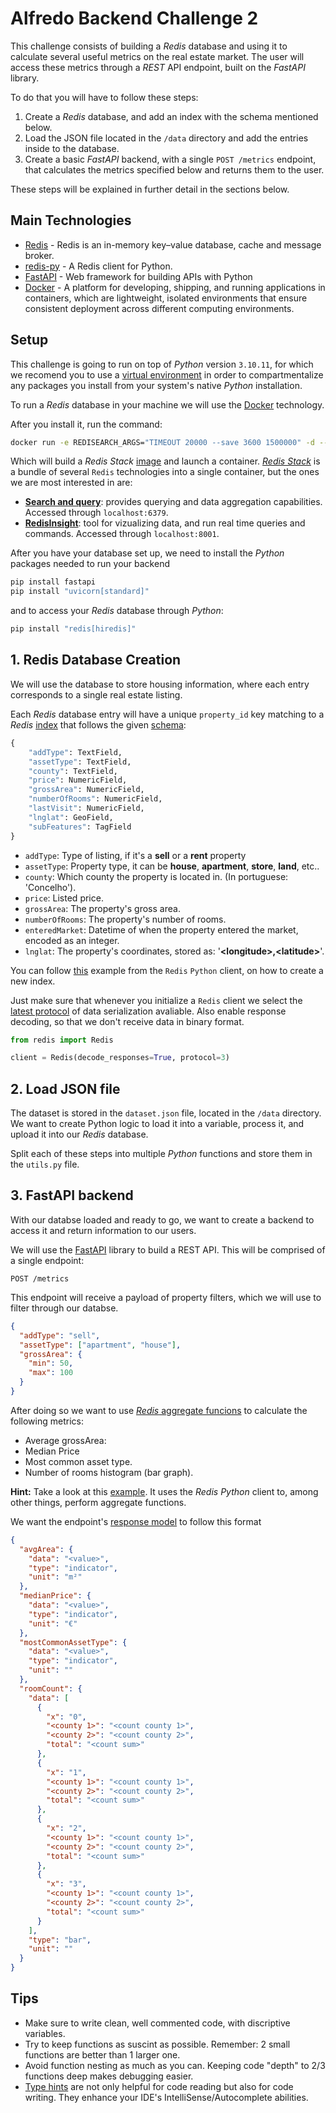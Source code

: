 # Alfredo Backend Challenge 2

This challenge consists of building a _Redis_ database and using it to calculate several useful metrics on the real estate market. The user will access these metrics through a _REST_ API endpoint, built on the _FastAPI_ library.

To do that you will have to follow these steps:

1. Create a _Redis_ database, and add an index with the schema mentioned below.
2. Load the JSON file located in the `/data` directory and add the entries inside to the database.
3. Create a basic _FastAPI_ backend, with a single `POST /metrics` endpoint, that calculates the metrics specified below and returns them to the user.

These steps will be explained in further detail in the sections below.

## Main Technologies

- [Redis](https://redis.io/) - Redis is an in-memory key–value database, cache and message broker.
- [redis-py](https://github.com/redis/redis-py) - A Redis client for Python.
- [FastAPI](https://fastapi.tiangolo.com/) - Web framework for building APIs with Python
- [Docker](https://docs.docker.com/get-started/) - A platform for developing, shipping, and running applications in containers, which are lightweight, isolated environments that ensure consistent deployment across different computing environments.

## Setup

This challenge is going to run on top of _Python_ version `3.10.11`, for which we recomend you to use a [virtual environment](https://docs.python.org/3/library/venv.html) in order to compartmentalize any packages you install from your system's native _Python_ installation.

To run a _Redis_ database in your machine we will use the [Docker](https://docs.docker.com/get-started/) technology.

After you install it, run the command:

```sh
docker run -e REDISEARCH_ARGS="TIMEOUT 20000 --save 3600 1500000" -d --name redis-challenge -p 6379:6379 -p 8001:8001 -v redis-stack:/data-redis-challenge redis/redis-stack:latest
```

Which will build a _Redis Stack_ [image](https://hub.docker.com/r/redis/redis-stack) and launch a container. [_Redis Stack_](https://redis.io/docs/about/about-stack/) is a bundle of several `Redis` technologies into a single container, but the ones we are most interested in are:

- [**Search and query**](https://redis.io/docs/interact/search-and-query/): provides querying and data aggregation capabilities. Accessed through `localhost:6379`.
- [**RedisInsight**](https://redis.io/docs/connect/insight/): tool for vizualizing data, and run real time queries and commands. Accessed through `localhost:8001`.

After you have your database set up, we need to install the _Python_ packages needed to run your backend

```bash
pip install fastapi
pip install "uvicorn[standard]"
```

and to access your _Redis_ database through _Python_:

```bash
pip install "redis[hiredis]"
```

## 1. Redis Database Creation

We will use the database to store housing information, where each entry corresponds to a single real estate listing.

Each _Redis_ database entry will have a unique `property_id` key matching to a _Redis_ [index](https://redis.io/docs/interact/search-and-query/indexing/) that follows the given [schema](https://redis.io/docs/interact/search-and-query/basic-constructs/schema-definition/):

```py
{
    "addType": TextField,
    "assetType": TextField,
    "county": TextField,
    "price": NumericField,
    "grossArea": NumericField,
    "numberOfRooms": NumericField,
    "lastVisit": NumericField,
    "lnglat": GeoField,
    "subFeatures": TagField
}
```

- `addType`: Type of listing, if it's a **sell** or a **rent** property
- `assetType`: Property type, it can be **house**, **apartment**, **store**, **land**, etc..
- `county`: Which county the property is located in. (In portuguese: 'Concelho').
- `price`: Listed price.
- `grossArea`: The property's gross area.
- `numberOfRooms`: The property's number of rooms.
- `enteredMarket`: Datetime of when the property entered the market, encoded as an integer.
- `lnglat`: The property's coordinates, stored as: '**\<longitude>,\<latitude>**'.

You can follow [this](https://redis-py.readthedocs.io/en/stable/redismodules.html#redisearch-commands) example from the `Redis` `Python` client, on how to create a new index.

Just make sure that whenever you initialize a `Redis` client we select the [latest protocol](https://github.com/redis/redis-py#resp3-support) of data serialization avaliable. Also enable response decoding, so that we don't receive data in binary format.

```py
from redis import Redis

client = Redis(decode_responses=True, protocol=3)
```

## 2. Load JSON file

The dataset is stored in the `dataset.json` file, located in the `/data` directory. We want to create Python logic to load it into a variable, process it, and upload it into our _Redis_ database.

Split each of these steps into multiple _Python_ functions and store them in the `utils.py` file.

## 3. FastAPI backend

With our databse loaded and ready to go, we want to create a backend to access it and return information to our users.

We will use the [FastAPI](https://fastapi.tiangolo.com/tutorial/first-steps/) library to build a REST API. This will be comprised of a single endpoint:

`POST /metrics`

This endpoint will receive a payload of property filters, which we will use to filter through our databse.

```json
{
  "addType": "sell",
  "assetType": ["apartment", "house"],
  "grossArea": {
    "min": 50,
    "max": 100
  }
}
```

After doing so we want to use [_Redis_ aggregate funcions](https://redis.io/docs/interact/search-and-query/search/aggregations/) to calculate the following metrics:

- Average grossArea:
- Median Price
- Most common asset type.
- Number of rooms histogram (bar graph).

**Hint:** Take a look at this [example](https://redis.io/docs/connect/clients/python/#example-indexing-and-querying-json-documents). It uses the _Redis_ _Python_ client to, among other things, perform aggregate functions.

We want the endpoint's [response model](https://fastapi.tiangolo.com/tutorial/response-model/) to follow this format

```json
{
  "avgArea": {
    "data": "<value>",
    "type": "indicator",
    "unit": "m²"
  },
  "medianPrice": {
    "data": "<value>",
    "type": "indicator",
    "unit": "€"
  },
  "mostCommonAssetType": {
    "data": "<value>",
    "type": "indicator",
    "unit": ""
  },
  "roomCount": {
    "data": [
      {
        "x": "0",
        "<county 1>": "<count county 1>",
        "<county 2>": "<count county 2>",
        "total": "<count sum>"
      },
      {
        "x": "1",
        "<county 1>": "<count county 1>",
        "<county 2>": "<count county 2>",
        "total": "<count sum>"
      },
      {
        "x": "2",
        "<county 1>": "<count county 1>",
        "<county 2>": "<count county 2>",
        "total": "<count sum>"
      },
      {
        "x": "3",
        "<county 1>": "<count county 1>",
        "<county 2>": "<count county 2>",
        "total": "<count sum>"
      }
    ],
    "type": "bar",
    "unit": ""
  }
}
```

## Tips

- Make sure to write clean, well commented code, with discriptive variables.
- Try to keep functions as suscint as possible. Remember: 2 small functions are better than 1 larger one.
- Avoid function nesting as much as you can. Keeping code "depth" to 2/3 functions deep makes debugging easier.
- [Type hints](https://docs.python.org/3/library/typing.html) are not only helpful for code reading but also for code writing. They enhance your IDE's IntelliSense/Autocomplete abilities.
